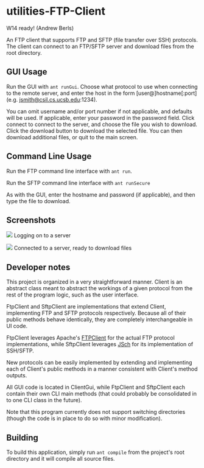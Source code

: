 utilities-FTP-Client
====================

W14 ready! (Andrew Berls)

An FTP client that supports FTP and SFTP (file transfer over SSH) protocols.  The client can connect to an FTP/SFTP server and download files from the root directory.

GUI Usage
---------

Run the GUI with `ant runGui`.  Choose what protocol to use when connecting to the remote server, and enter the host in the form [user@]hostname[:port] (e.g. jsmith@csil.cs.ucsb.edu:1234).

You can omit username and/or port number if not applicable, and defaults will be used.  If applicable, enter your password in the password field.  Click connect to connect to the server, and choose the file you wish to download.  Click the download button to download the selected file.  You can then download additional files, or quit to the main screen.

Command Line Usage
------------------

Run the FTP command line interface with `ant run`.

Run the SFTP command line interface with `ant runSecure`

As with the GUI, enter the hostname and password (if applicable), and then type the file to download.


Screenshots
-----------

![](http://cs.ucsb.edu/~dcoffill/cs56/W14/project/cs56_utilities_FTP_Client/login-screenshot.png)
Logging on to a server


![](http://cs.ucsb.edu/~dcoffill/cs56/W14/project/cs56_utilities_FTP_Client/connected-screenshot.png)
Connected to a server, ready to download files


Developer notes
---------------

This project is organized in a very straightforward manner.  Client is an abstract class meant to abstract the workings of a given protocol from the rest of the program logic, such as the user interface.

FtpClient and SftpClient are implementations that extend Client, implementing FTP and SFTP protocols respectively.  Because all of their public methods behave identically, they are completely interchangeable in UI code.

FtpClient leverages Apache's [FTPClient](https://commons.apache.org/proper/commons-net/apidocs/org/apache/commons/net/ftp/FTPClient.html) for the actual FTP protocol implementations, while SftpClient leverages [JSch](http://epaul.github.io/jsch-documentation/javadoc/) for its implementation of SSH/SFTP.

New protocols can be easily implemented by extending and implementing each of Client's public methods in a manner consistent with Client's method outputs.

All GUI code is located in ClientGui, while FtpClient and SftpClient each contain their own CLI main methods (that could probably be consolidated in to one CLI class in the future).

Note that this program currently does not support switching directories (though the code is in place to do so with minor modification).

Building
--------
To build this application, simply run `ant compile` from the project's root directory and it will compile all source files.